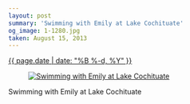 ```yaml
---
layout: post
summary: 'Swimming with Emily at Lake Cochituate'
og_image: 1-1280.jpg
taken: August 15, 2013
---
```


<div class="post">
 <time>
  <a href="/1">
   {{ page.date | date: "%B %-d, %Y" }}
  </a>
 </time>
 <a href="/1">
  <figure data-taken="8/15/2013">
   <img alt="Swimming with Emily at Lake Cochituate" sizes="(min-width: 700px) 50vw, calc(100vw - 2rem)" src="{{ site.assets_url }}/1-640.jpg" srcset="{{ site.assets_url }}/1-1280.jpg 1280w, {{ site.assets_url }}/1-960.jpg 960w, {{ site.assets_url }}/1-640.jpg 640w, {{ site.assets_url }}/1-320.jpg 320w"/>
  </figure>
 </a>
 <span>
  Swimming with Emily at Lake Cochituate
 </span>
</div>
